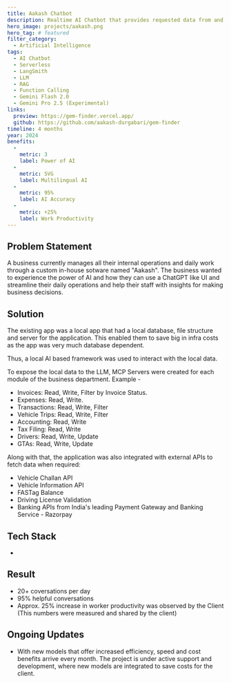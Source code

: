 ```yaml
---
title: Aakash Chatbot
description: Realtime AI Chatbot that provides requested data from and recommends business decisions.
hero_image: projects/aakash.png
hero_tag: # featured
filter_category:
  - Artificial Intelligence
tags:
  - AI Chatbot
  - Serverless
  - LangSmith
  - LLM
  - RAG
  - Function Calling
  - Gemini Flash 2.0
  - Gemini Pro 2.5 (Experimental)
links:
  preview: https://gem-finder.vercel.app/
  github: https://github.com/aakash-durgabari/gem-finder
timeline: 4 months
year: 2024
benefits:
  -
    metric: 3
    label: Power of AI
  -
    metric: SVG
    label: Multilingual AI
  -
    metric: 95%
    label: AI Accuracy
  -
    metric: +25%
    label: Work Productivity
---
```


## Problem Statement

A business currently manages all their internal operations and daily work through a custom in-house sotware named "Aakash". The business wanted to experience the power of AI and how  they can use a ChatGPT like UI and streamline their daily operations and help their staff with insights for making business decisions.

## Solution

The existing app was a local app that had a local database, file structure and server for the application. This enabled them to save big in infra costs as the app was very much database dependent.

Thus, a local AI based framework was used to interact with the local data.

To expose the local data to the LLM, MCP Servers were created for each module of the business department. Example -

- Invoices: Read, Write, Filter by Invoice Status.
- Expenses: Read, Write.
- Transactions: Read, Write, Filter
- Vehicle Trips: Read, Write, Filter
- Accounting: Read, Write
- Tax Filing: Read, Write
- Drivers: Read, Write, Update
- GTAs: Read, Write, Update

Along with that, the application was also integrated with external APIs to fetch data when required:

- Vehicle Challan API
- Vehicle Information API
- FASTag Balance
- Driving License Validation
- Banking APIs from India's leading Payment Gateway and Banking Service - Razorpay

## Tech Stack

-

## Result

- 20+ coversations per day
- 95% helpful conversations
- Approx. 25% increase in worker productivity was observed by the Client (This numbers were measured and shared by the client)

## Ongoing Updates

- With new models that offer increased efficiency, speed and cost benefits arrive every month. The project is under active support and development, where new models are integrated to save costs for the client.
